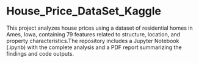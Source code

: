 # House_Price_DataSet_Kaggle
This project analyzes house prices using a dataset of residential homes in Ames, Iowa, containing 79 features related to structure, location, and property characteristics.The repository includes a Jupyter Notebook (.ipynb) with the complete analysis and a PDF report summarizing the findings and code outputs.
